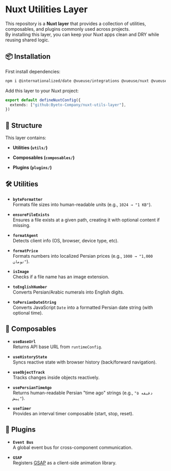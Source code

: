 # Nuxt Utilities Layer

This repository is a **Nuxt layer** that provides a collection of utilities, composables, and plugins commonly used across projects.  
By installing this layer, you can keep your Nuxt apps clean and DRY while reusing shared logic.

## 📦 Installation

First install dependencies:

```bash
npm i @internationalized/date @vueuse/integrations @vueuse/nuxt @vueuse/router date-fns-jalali gsap mitt
```

Add this layer to your Nuxt project:

```ts
export default defineNuxtConfig({
  extends: ["github:Byeto-Company/nuxt-utils-layer"],
})
```

## 📂 Structure

This layer contains:

- **Utilities (`utils/`)**  

- **Composables (`composables/`)**  

- **Plugins (`plugins/`)**  

## 🛠️ Utilities

- **`byteFormatter`**  
  Formats file sizes into human-readable units (e.g., `1024 → "1 KB"`).

- **`ensureFileExists`**  
  Ensures a file exists at a given path, creating it with optional content if missing.

- **`formatAgent`**  
  Detects client info (OS, browser, device type, etc).

- **`formatPrice`**  
  Formats numbers into localized Persian prices (e.g., `1000 → "1,000 تومان"`).

- **`isImage`**  
  Checks if a file name has an image extension.

- **`toEnglishNumber`**  
  Converts Persian/Arabic numerals into English digits.

- **`toPersianDateString`**  
  Converts JavaScript `Date` into a formatted Persian date string (with optional time).

## 🧩 Composables

- **`useBaseUrl`**  
  Returns API base URL from `runtimeConfig`.

- **`useHistoryState`**  
  Syncs reactive state with browser history (back/forward navigation).

- **`useObjectTrack`**  
  Tracks changes inside objects reactively.

- **`usePersianTimeAgo`**  
  Returns human-readable Persian "time ago" strings (e.g., `"۵ دقیقه پیش"`).

- **`useTimer`**  
  Provides an interval timer composable (start, stop, reset).

## 🔌 Plugins

- **`Event Bus`**  
  A global event bus for cross-component communication.

- **`GSAP`**  
  Registers [GSAP](https://greensock.com/gsap/) as a client-side animation library.